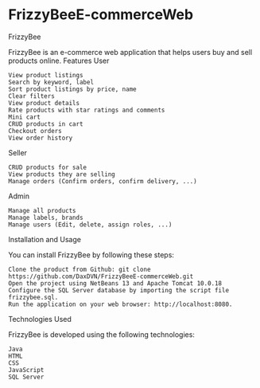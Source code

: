 # FrizzyBeeE-commerceWeb

FrizzyBee

FrizzyBee is an e-commerce web application that helps users buy and sell products online.
Features
User

    View product listings
    Search by keyword, label
    Sort product listings by price, name
    Clear filters
    View product details
    Rate products with star ratings and comments
    Mini cart
    CRUD products in cart
    Checkout orders
    View order history

Seller

    CRUD products for sale
    View products they are selling
    Manage orders (Confirm orders, confirm delivery, ...)

Admin

    Manage all products
    Manage labels, brands
    Manage users (Edit, delete, assign roles, ...)

Installation and Usage

You can install FrizzyBee by following these steps:

    Clone the product from Github: git clone https://github.com/DaxDVN/FrizzyBeeE-commerceWeb.git
    Open the project using NetBeans 13 and Apache Tomcat 10.0.18
    Configure the SQL Server database by importing the script file frizzybee.sql.
    Run the application on your web browser: http://localhost:8080.

Technologies Used

FrizzyBee is developed using the following technologies:

    Java
    HTML
    CSS
    JavaScript
    SQL Server
